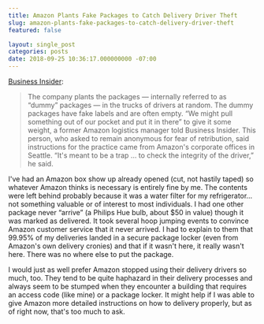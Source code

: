 ```yaml
---
title: Amazon Plants Fake Packages to Catch Delivery Driver Theft
slug: amazon-plants-fake-packages-to-catch-delivery-driver-theft
featured: false

layout: single_post
categories: posts
date: 2018-09-25 10:36:17.000000000 -07:00
---
```


[Business Insider](https://www.businessinsider.com/amazon-sets-traps-for-drivers-2018-9):

>  The company plants the packages — internally referred to as “dummy” packages — in the trucks of drivers at random. The dummy packages have fake labels and are often empty.
> “We might pull something out of our pocket and put it in there” to give it some weight, a former Amazon logistics manager told Business Insider. This person, who asked to remain anonymous for fear of retribution, said instructions for the practice came from Amazon's corporate offices in Seattle.
> “It's meant to be a trap … to check the integrity of the driver,” he said.

I've had an Amazon box show up already opened (cut, not hastily taped) so whatever Amazon thinks is necessary is entirely fine by me. The contents were left behind probably because it was a water filter for my refrigerator… not something valuable or of interest to most individuals. I had one other package never “arrive” (a Philips Hue bulb, about $50 in value) though it was marked as delivered. It took several hoop jumping events to convince Amazon customer service that it never arrived. I had to explain to them that 99.95% of my deliveries landed in a secure package locker (even from Amazon's own delivery cronies) and that if it wasn't here, it really wasn't here. There was no where else to put the package.

I would just as well prefer Amazon stopped using their delivery drivers so much, too. They tend to be quite haphazard in their delivery processes and always seem to be stumped when they encounter a building that requires an access code (like mine) or a package locker. It might help if I was able to give Amazon more detailed instructions on how to delivery properly, but as of right now, that's too much to ask.

